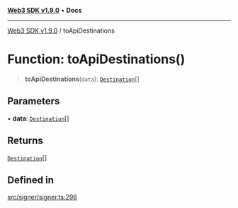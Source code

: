 [**Web3 SDK v1.9.0**](../README.md) • **Docs**

***

[Web3 SDK v1.9.0](../globals.md) / toApiDestinations

# Function: toApiDestinations()

> **toApiDestinations**(`data`): [`Destination`](../namespaces/node/interfaces/Destination.md)[]

## Parameters

• **data**: [`Destination`](../interfaces/Destination.md)[]

## Returns

[`Destination`](../namespaces/node/interfaces/Destination.md)[]

## Defined in

[src/signer/signer.ts:296](https://github.com/Mystic-Nayy/alephium-web3/blob/c1afd789a197ce5fe21f08c2965942090157c33d/packages/web3/src/signer/signer.ts#L296)
